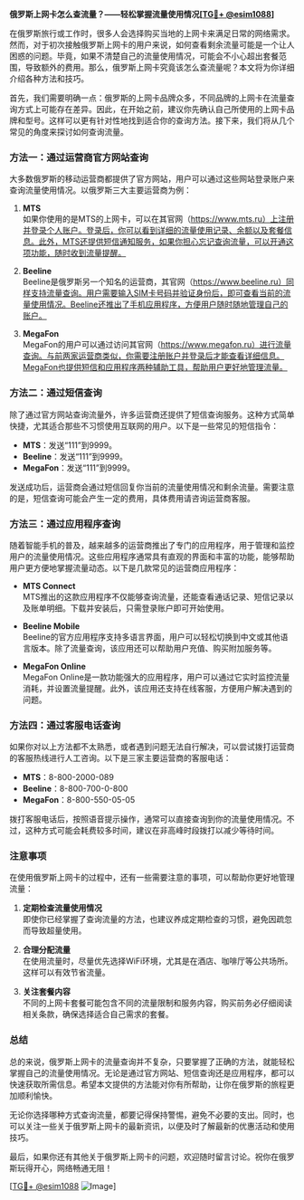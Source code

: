 **俄罗斯上网卡怎么查流量？——轻松掌握流量使用情况[[TG💪+ @esim1088](https://t.me/s/esim1088)]**

在俄罗斯旅行或工作时，很多人会选择购买当地的上网卡来满足日常的网络需求。然而，对于初次接触俄罗斯上网卡的用户来说，如何查看剩余流量可能是一个让人困惑的问题。毕竟，如果不清楚自己的流量使用情况，可能会不小心超出套餐范围，导致额外的费用。那么，俄罗斯上网卡究竟该怎么查流量呢？本文将为你详细介绍各种方法和技巧。

首先，我们需要明确一点：俄罗斯的上网卡品牌众多，不同品牌的上网卡在流量查询方式上可能存在差异。因此，在开始之前，建议你先确认自己所使用的上网卡品牌和型号。这样可以更有针对性地找到适合你的查询方法。接下来，我们将从几个常见的角度来探讨如何查询流量。

### 方法一：通过运营商官方网站查询

大多数俄罗斯的移动运营商都提供了官方网站，用户可以通过这些网站登录账户来查询流量使用情况。以俄罗斯三大主要运营商为例：

1. **MTS**  
   如果你使用的是MTS的上网卡，可以在其官网（https://www.mts.ru）上注册并登录个人账户。登录后，你可以看到详细的流量使用记录、余额以及套餐信息。此外，MTS还提供短信通知服务，如果你担心忘记查询流量，可以开通这项功能，随时收到流量提醒。

2. **Beeline**  
   Beeline是俄罗斯另一个知名的运营商，其官网（https://www.beeline.ru）同样支持流量查询。用户需要输入SIM卡号码并验证身份后，即可查看当前的流量使用情况。Beeline还推出了手机应用程序，方便用户随时随地管理自己的账户。

3. **MegaFon**  
   MegaFon的用户可以通过访问其官网（https://www.megafon.ru）进行流量查询。与前两家运营商类似，你需要注册账户并登录后才能查看详细信息。MegaFon也提供短信和应用程序两种辅助工具，帮助用户更好地管理流量。

### 方法二：通过短信查询

除了通过官方网站查询流量外，许多运营商还提供了短信查询服务。这种方式简单快捷，尤其适合那些不习惯使用互联网的用户。以下是一些常见的短信指令：

- **MTS**：发送“111”到9999。
- **Beeline**：发送“111”到9999。
- **MegaFon**：发送“111”到9999。

发送成功后，运营商会通过短信回复你当前的流量使用情况和剩余流量。需要注意的是，短信查询可能会产生一定的费用，具体费用请咨询运营商客服。

### 方法三：通过应用程序查询

随着智能手机的普及，越来越多的运营商推出了专门的应用程序，用于管理和监控用户的流量使用情况。这些应用程序通常具有直观的界面和丰富的功能，能够帮助用户更方便地掌握流量动态。以下是几款常见的运营商应用程序：

- **MTS Connect**  
  MTS推出的这款应用程序不仅能够查询流量，还能查看通话记录、短信记录以及账单明细。下载并安装后，只需登录账户即可开始使用。

- **Beeline Mobile**  
  Beeline的官方应用程序支持多语言界面，用户可以轻松切换到中文或其他语言版本。除了流量查询，该应用还可以帮助用户充值、购买附加服务等。

- **MegaFon Online**  
  MegaFon Online是一款功能强大的应用程序，用户可以通过它实时监控流量消耗，并设置流量提醒。此外，该应用还支持在线客服，方便用户解决遇到的问题。

### 方法四：通过客服电话查询

如果你对以上方法都不太熟悉，或者遇到问题无法自行解决，可以尝试拨打运营商的客服热线进行人工咨询。以下是三家主要运营商的客服电话：

- **MTS**：8-800-2000-089
- **Beeline**：8-800-700-0-800
- **MegaFon**：8-800-550-05-05

拨打客服电话后，按照语音提示操作，通常可以直接查询到你的流量使用情况。不过，这种方式可能会耗费较多时间，建议在非高峰时段拨打以减少等待时间。

### 注意事项

在使用俄罗斯上网卡的过程中，还有一些需要注意的事项，可以帮助你更好地管理流量：

1. **定期检查流量使用情况**  
   即使你已经掌握了查询流量的方法，也建议养成定期检查的习惯，避免因疏忽而导致超量使用。

2. **合理分配流量**  
   在使用流量时，尽量优先选择WiFi环境，尤其是在酒店、咖啡厅等公共场所。这样可以有效节省流量。

3. **关注套餐内容**  
   不同的上网卡套餐可能包含不同的流量限制和服务内容，购买前务必仔细阅读相关条款，确保选择适合自己需求的套餐。

### 总结

总的来说，俄罗斯上网卡的流量查询并不复杂，只要掌握了正确的方法，就能轻松掌握自己的流量使用情况。无论是通过官方网站、短信查询还是应用程序，都可以快速获取所需信息。希望本文提供的方法能对你有所帮助，让你在俄罗斯的旅程更加顺利愉快。

无论你选择哪种方式查询流量，都要记得保持警惕，避免不必要的支出。同时，也可以关注一些关于俄罗斯上网卡的最新资讯，以便及时了解最新的优惠活动和使用技巧。

最后，如果你还有其他关于俄罗斯上网卡的问题，欢迎随时留言讨论。祝你在俄罗斯玩得开心，网络畅通无阻！

[[TG💪+ @esim1088](https://t.me/s/esim1088) ![Image](https://i.postimg.cc/4NQfJmqS/Snipaste-2025-05-13-00-14-12.png)]